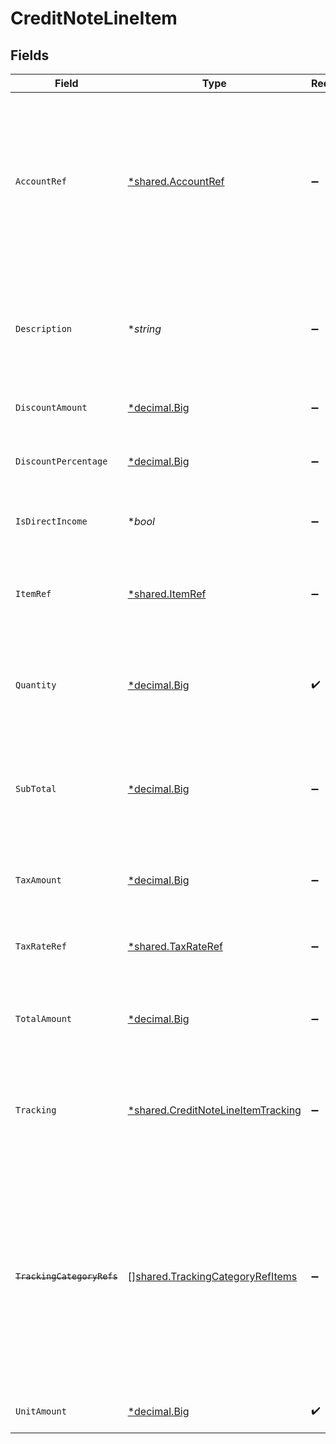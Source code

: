 # CreditNoteLineItem


## Fields

| Field                                                                                                                                                                                           | Type                                                                                                                                                                                            | Required                                                                                                                                                                                        | Description                                                                                                                                                                                     |
| ----------------------------------------------------------------------------------------------------------------------------------------------------------------------------------------------- | ----------------------------------------------------------------------------------------------------------------------------------------------------------------------------------------------- | ----------------------------------------------------------------------------------------------------------------------------------------------------------------------------------------------- | ----------------------------------------------------------------------------------------------------------------------------------------------------------------------------------------------- |
| `AccountRef`                                                                                                                                                                                    | [*shared.AccountRef](../../../pkg/models/shared/accountref.md)                                                                                                                                  | :heavy_minus_sign:                                                                                                                                                                              | Data types that reference an account, for example bill and invoice line items, use an accountRef that includes the ID and name of the linked account.                                           |
| `Description`                                                                                                                                                                                   | **string*                                                                                                                                                                                       | :heavy_minus_sign:                                                                                                                                                                              | Friendly name of each line item. For example, the goods or service for which credit has been issued.                                                                                            |
| `DiscountAmount`                                                                                                                                                                                | [*decimal.Big](https://pkg.go.dev/github.com/ericlagergren/decimal#Big)                                                                                                                         | :heavy_minus_sign:                                                                                                                                                                              | Value of any discounts applied.                                                                                                                                                                 |
| `DiscountPercentage`                                                                                                                                                                            | [*decimal.Big](https://pkg.go.dev/github.com/ericlagergren/decimal#Big)                                                                                                                         | :heavy_minus_sign:                                                                                                                                                                              | Percentage rate of any discount applied to the line item.                                                                                                                                       |
| `IsDirectIncome`                                                                                                                                                                                | **bool*                                                                                                                                                                                         | :heavy_minus_sign:                                                                                                                                                                              | The credit note is a direct income if `True`.                                                                                                                                                   |
| `ItemRef`                                                                                                                                                                                       | [*shared.ItemRef](../../../pkg/models/shared/itemref.md)                                                                                                                                        | :heavy_minus_sign:                                                                                                                                                                              | Reference to the product, service type, or inventory item to which the direct cost is linked.                                                                                                   |
| `Quantity`                                                                                                                                                                                      | [*decimal.Big](https://pkg.go.dev/github.com/ericlagergren/decimal#Big)                                                                                                                         | :heavy_check_mark:                                                                                                                                                                              | Number of units of the goods or service for which credit has been issued.                                                                                                                       |
| `SubTotal`                                                                                                                                                                                      | [*decimal.Big](https://pkg.go.dev/github.com/ericlagergren/decimal#Big)                                                                                                                         | :heavy_minus_sign:                                                                                                                                                                              | Amount of credit associated with the line item, including discounts but excluding tax.                                                                                                          |
| `TaxAmount`                                                                                                                                                                                     | [*decimal.Big](https://pkg.go.dev/github.com/ericlagergren/decimal#Big)                                                                                                                         | :heavy_minus_sign:                                                                                                                                                                              | Amount of tax associated with the line item.                                                                                                                                                    |
| `TaxRateRef`                                                                                                                                                                                    | [*shared.TaxRateRef](../../../pkg/models/shared/taxrateref.md)                                                                                                                                  | :heavy_minus_sign:                                                                                                                                                                              | Reference to the tax rate to which the line item is linked.                                                                                                                                     |
| `TotalAmount`                                                                                                                                                                                   | [*decimal.Big](https://pkg.go.dev/github.com/ericlagergren/decimal#Big)                                                                                                                         | :heavy_minus_sign:                                                                                                                                                                              | Total amount of the line item, including discounts and tax.                                                                                                                                     |
| `Tracking`                                                                                                                                                                                      | [*shared.CreditNoteLineItemTracking](../../../pkg/models/shared/creditnotelineitemtracking.md)                                                                                                  | :heavy_minus_sign:                                                                                                                                                                              | Categories, and a project and customer, against which the item is tracked.                                                                                                                      |
| ~~`TrackingCategoryRefs`~~                                                                                                                                                                      | [][shared.TrackingCategoryRefItems](../../../pkg/models/shared/trackingcategoryrefitems.md)                                                                                                     | :heavy_minus_sign:                                                                                                                                                                              | : warning: ** DEPRECATED **: This will be removed in a future release, please migrate away from it as soon as possible.<br/><br/>Reference to the tracking categories to which the line item is linked. |
| `UnitAmount`                                                                                                                                                                                    | [*decimal.Big](https://pkg.go.dev/github.com/ericlagergren/decimal#Big)                                                                                                                         | :heavy_check_mark:                                                                                                                                                                              | Unit price of the goods or service.                                                                                                                                                             |